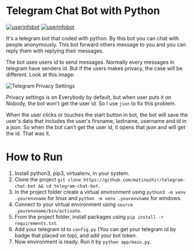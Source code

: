 # Telegram Chat Bot with Python
[![userinfobot](https://img.shields.io/badge/UserInfoBot-Get%20Your%20ID-blue)](https://t.me/userinfobot)
[![userinfobot](https://img.shields.io/badge/Requirements-See%20Here-green)](https://github.com/matinazhir/telegram-chat-bot/blob/master/requirements.txt)

It's a telegram bot that coded with python. By this bot you can chat with people anonymously.
This bot forward others message to you and you can reply them with replying their messages.

The bot uses users id to send messages. Normally every messages in telegram have senders id. But if the users makes privacy, the case will be different. Look at this image:

![Telegram Privacy Settings](https://i.stack.imgur.com/ARwvu.png "Telegram Privacy Settings")


Privacy settings is on Everybody by default, but when user puts it on Nobody, the bot won't get the user id.
So I use ```json``` to fix this problem.

When the user clicks or touches the start button in bot, the bot will save the user's data that includes the user's firsname, lastname, username and id in a json. So when the bot can't get the user id, it opens that json and will get the id. That was it.

# How to Run

1. Install python3, pip3, virtualenv, in your system.
2. Clone the project ```git clone https://github.com/matinazhir/telegram-chat-bot && cd telegram-chat-bot```.
3. In the project folder create a virtual environment using ```python3 -m venv .yourenvname``` for linux and ```python -m venv .yourenvname``` for windows.
4. Connect to your virtual environment using ```source .yourenvname/bin/activate```.
5. From the project folder, install packages using ```pip install -r requirements.txt```.
6. Add your telegram id to ```config.py``` (You can get your telegram id by badge that placed on top), and add your bot token.
7. Now environment is ready. Run it by ```python app/main.py```.
